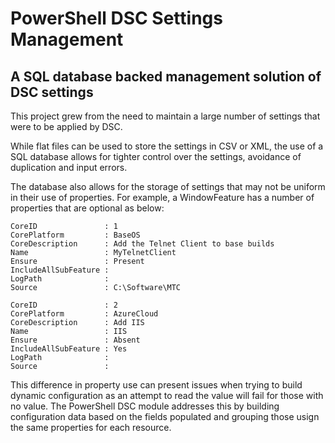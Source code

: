 # PowerShell DSC Settings Management
## A SQL database backed management solution of DSC settings

This project grew from the need to maintain a large number of settings that were to be applied by DSC.

While flat files can be used to store the settings in CSV or XML, the use of a SQL database allows for tighter control over the settings, avoidance of duplication and input errors.

The database also allows for the storage of settings that may not be uniform in their use of properties. For example, a WindowFeature has a number of properties that are optional as below:

~~~~
CoreID               : 1
CorePlatform         : BaseOS
CoreDescription      : Add the Telnet Client to base builds
Name                 : MyTelnetClient
Ensure               : Present
IncludeAllSubFeature :
LogPath              :
Source               : C:\Software\MTC

CoreID               : 2
CorePlatform         : AzureCloud
CoreDescription      : Add IIS
Name                 : IIS
Ensure               : Absent
IncludeAllSubFeature : Yes
LogPath              :
Source               : 
~~~~

This difference in property use can present issues when trying to build dynamic configuration as an attempt to read the value will fail for those with no value. The PowerShell DSC module addresses this by building configuration data based on the fields populated and grouping those usign the same properties for each resource.